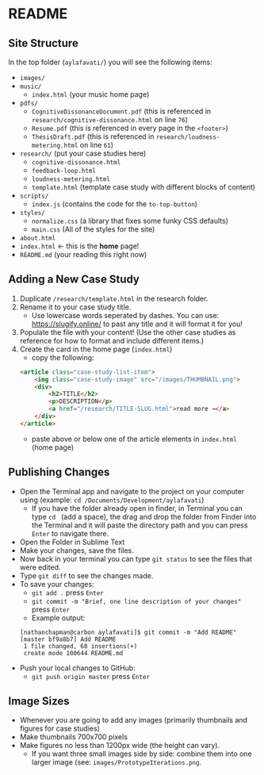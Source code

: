 # README

## Site Structure

In the top folder (`aylafavati/`) you will see the following items:

- `images/`
- `music/`
    - `index.html` (your music home page)
- `pdfs/`
    - `CognitiveDissonanceDocument.pdf` (this is referenced in `research/cognitive-dissonance.html` on line `76`)
    - `Resume.pdf` (this is referenced in every page in the `<footer>`)
    - `ThesisDraft.pdf` (this is referenced in `research/loudness-metering.html` on line `61`)
- `research/` (put your case studies here)
    - `cognitive-dissonance.html`
    - `feedback-loop.html`
    - `loudness-metering.html`
    - `template.html` (template case study with different blocks of content)
- `scripts/`
    - `index.js` (contains the code for the `to-top-button`)
- `styles/`
    - `normalize.css` (a library that fixes some funky  CSS defaults)
    - `main.css` (All of the styles for the site)
- `about.html`
- `index.html` ← this is the **home** page!
- `README.md` (your reading this right now)


## Adding a New Case Study

1. Duplicate `/research/template.html` in the research folder.
2. Rename it to your case study title.
    - Use lowercase words seperated by dashes. You can use: https://slugify.online/ to past any title and it will format it for you!
3. Populate the file with your content! (Use the other case studies as reference for how to format and include different items.)
4. Create the card in the home page (`index.html`)
    - copy the following:
    ```html
    <article class="case-study-list-item">
        <img class="case-study-image" src="/images/THUMBNAIL.png">
        <div>
            <h2>TITLE</h2>
            <p>DESCRIPTION</p>
            <a href="/research/TITLE-SLUG.html">read more →</a>
        </div>
    </article>
    ```
    - paste above or below one of the article elements in `index.html` (home page)


## Publishing Changes

- Open the Terminal app and navigate to the project on your computer using (example: `cd /Documents/Development/aylafavati`)
    - If you have the folder already open in finder, in Terminal you can type `cd ` (add a space), the drag and drop the folder from Finder into the Terminal and it will paste the directory path and you can press `Enter` to navigate there.
- Open the Folder in Sublime Text
- Make your changes, save the files.
- Now back in your terminal you can type `git status` to see the files that were edited.
- Type `git diff` to see the changes made.
- To save your changes:
    - `git add .` press `Enter`
    - `git commit -m "Brief, one line description of your changes"` press `Enter`
    - Example output:
    ```
    [nathanchapman@carbon aylafavati]$ git commit -m "Add README"
    [master bf9a8b7] Add README
     1 file changed, 68 insertions(+)
     create mode 100644 README.md
    ```
- Push your local changes to GitHub:
    - `git push origin master` press `Enter`


## Image Sizes

- Whenever you are going to add any images (primarily thumbnails and figures for case studies)
- Make thumbnails 700x700 pixels
- Make figures no less than 1200px wide (the height can vary).
    - If you want three small images side by side: combine them into one larger image (see: `images/PrototypeIterations.png`.
